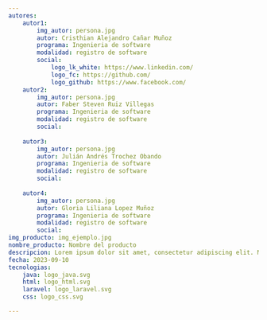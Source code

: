 ```yaml
---
autores:
    autor1:
        img_autor: persona.jpg
        autor: Cristhian Alejandro Cañar Muñoz
        programa: Ingenieria de software
        modalidad: registro de software
        social:
            logo_lk_white: https://www.linkedin.com/
            logo_fc: https://github.com/
            logo_github: https://www.facebook.com/
    autor2:
        img_autor: persona.jpg
        autor: Faber Steven Ruiz Villegas
        programa: Ingenieria de software
        modalidad: registro de software
        social:
            
    autor3:
        img_autor: persona.jpg
        autor: Julián Andrés Trochez Obando
        programa: Ingenieria de software
        modalidad: registro de software
        social:
            
    autor4:
        img_autor: persona.jpg
        autor: Gloria Liliana Lopez Muñoz
        programa: Ingenieria de software
        modalidad: registro de software
        social:
img_producto: img_ejemplo.jpg
nombre_producto: Nombre del producto
descripcion: Lorem ipsum dolor sit amet, consectetur adipiscing elit. Morbi ac nisl sapien. In in aliquet nisi. Fusce sit amet volutpat enim. Praesent condimentum justo magna, et sodales nibh accumsan nec.
fecha: 2023-09-10
tecnologias:
    java: logo_java.svg
    html: logo_html.svg
    laravel: logo_laravel.svg
    css: logo_css.svg

---
```

